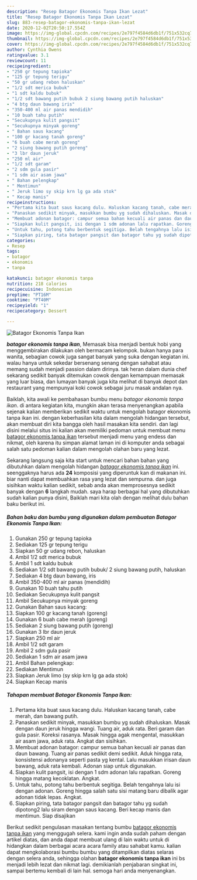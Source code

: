 ```yaml
---
description: "Resep Batagor Ekonomis Tanpa Ikan Lezat"
title: "Resep Batagor Ekonomis Tanpa Ikan Lezat"
slug: 883-resep-batagor-ekonomis-tanpa-ikan-lezat
date: 2020-12-02T20:50:17.554Z
image: https://img-global.cpcdn.com/recipes/2e797f4584d6db1f/751x532cq70/batagor-ekonomis-tanpa-ikan-foto-resep-utama.jpg
thumbnail: https://img-global.cpcdn.com/recipes/2e797f4584d6db1f/751x532cq70/batagor-ekonomis-tanpa-ikan-foto-resep-utama.jpg
cover: https://img-global.cpcdn.com/recipes/2e797f4584d6db1f/751x532cq70/batagor-ekonomis-tanpa-ikan-foto-resep-utama.jpg
author: Cynthia Owens
ratingvalue: 3.1
reviewcount: 11
recipeingredient:
- "250 gr tepung tapioka"
- "125 gr tepung terigu"
- "50 gr udang rebon haluskan"
- "1/2 sdt merica bubuk"
- "1 sdt kaldu bubuk"
- "1/2 sdt bawang putih bubuk 2 siung bawang putih haluskan"
- "4 btg daun bawang iris"
- "350-400 ml air panas mendidih"
- "10 buah tahu putih"
- "Secukupnya kulit pangsit"
- "Secukupnya minyak goreng"
- " Bahan saus kacang"
- "100 gr kacang tanah goreng"
- "6 buah cabe merah goreng"
- "2 siung bawang putih goreng"
- "3 lbr daun jeruk"
- "250 ml air"
- "1/2 sdt garam"
- "2 sdm gula pasir"
- "1 sdm air asam jawa"
- " Bahan pelengkap"
- " Mentimun"
- " Jeruk limo sy skip krn lg ga ada stok"
- " Kecap manis"
recipeinstructions:
- "Pertama kita buat saus kacang dulu. Haluskan kacang tanah, cabe merah, dan bawang putih."
- "Panaskan sedikit minyak, masukkan bumbu yg sudah dihaluskan. Masak dengan daun jeruk hingga wangi. Tuang air, aduk rata. Beri garam dan gula pasir. Koreksi rasanya. Masak hingga agak mengental, masukkan air asam jawa, aduk rata. Angkat dan sisihkan."
- "Membuat adonan batagor: campur semua bahan kecuali air panas dan daun bawang. Tuang air panas sedikit demi sedikit. Aduk hingga rata, konsistensi adonanya seperti pasta yg kental. Lalu masukkan irisan daun bawang, aduk rata kembali. Adonan siap untuk digunakan."
- "Siapkan kulit pangsit, isi dengan 1 sdm adonan lalu rapatkan. Goreng hingga matang kecoklatan. Angkat."
- "Untuk tahu, potong tahu berbentuk segitiga. Belah tengahnya lalu isi dengan adonan. Goreng hingga salah satu sisi matang baru dibalik agar adonan tidak lepas. Angkat."
- "Siapkan piring, tata batagor pangsit dan batagor tahu yg sudah dipotong2 lalu siram dengan saus kacang. Beri kecap manis dan mentimun. Siap disajikan"
categories:
- Resep
tags:
- batagor
- ekonomis
- tanpa

katakunci: batagor ekonomis tanpa 
nutrition: 218 calories
recipecuisine: Indonesian
preptime: "PT16M"
cooktime: "PT40M"
recipeyield: "1"
recipecategory: Dessert

---
```



![Batagor Ekonomis Tanpa Ikan](https://img-global.cpcdn.com/recipes/2e797f4584d6db1f/751x532cq70/batagor-ekonomis-tanpa-ikan-foto-resep-utama.jpg)

<b><i>batagor ekonomis tanpa ikan</i></b>, Memasak bisa menjadi bentuk hobi yang menggembirakan dilakukan oleh bermacam kelompok. bukan hanya para wanita, sebagian cowok juga sangat banyak yang suka dengan kegiatan ini. walau hanya untuk sekedar bersenang senang dengan sahabat atau memang sudah menjadi passion dalam dirinya. tak heran dalam dunia chef sekarang sedikit banyak ditemukan cowok dengan kemampuan memasak yang luar biasa, dan lumayan banyak juga kita melihat di banyak depot dan restaurant yang mempunyai koki cowok sebagai juru masak andalan nya.



Baiklah, kita awali ke pembahasan bumbu menu <i>batagor ekonomis tanpa ikan</i>. di antara kegiatan kita, mungkin akan terasa menyenangkan apabila sejenak kalian memberikan sedikit waktu untuk mengolah batagor ekonomis tanpa ikan ini. dengan keberhasilan kita dalam mengolah hidangan tersebut, akan membuat diri kita bangga oleh hasil masakan kita sendiri. dan lagi disini melalui situs ini kalian akan memiliki pedoman untuk membuat menu <u>batagor ekonomis tanpa ikan</u> tersebut menjadi menu yang endess dan nikmat, oleh karena itu simpan alamat laman ini di komputer anda sebagai salah satu pedoman kalian dalam mengolah olahan baru yang lezat.


Sekarang langsung saja kita start untuk mencari bahan bahan yang dibutuhkan dalam mengolah hidangan <u><i>batagor ekonomis tanpa ikan</i></u> ini. seenggaknya harus ada <b>24</b> komposisi yang diperuntuk kan di makanan ini. biar nanti dapat membuahkan rasa yang lezat dan sempurna. dan juga sisihkan waktu kalian sedikit, sebab anda akan memprosesnya sedikit banyak dengan <b>6</b> langkah mudah. saya harap berbagai hal yang dibutuhkan sudah kalian punya disini, Baiklah mari kita olah dengan melihat dulu bahan baku berikut ini.

<!--inarticleads1-->

##### Bahan baku dan bumbu yang digunakan dalam pembuatan Batagor Ekonomis Tanpa Ikan:

1. Gunakan 250 gr tepung tapioka
1. Sediakan 125 gr tepung terigu
1. Siapkan 50 gr udang rebon, haluskan
1. Ambil 1/2 sdt merica bubuk
1. Ambil 1 sdt kaldu bubuk
1. Sediakan 1/2 sdt bawang putih bubuk/ 2 siung bawang putih, haluskan
1. Sediakan 4 btg daun bawang, iris
1. Ambil 350-400 ml air panas (mendidih)
1. Gunakan 10 buah tahu putih
1. Sediakan Secukupnya kulit pangsit
1. Ambil Secukupnya minyak goreng
1. Gunakan  Bahan saus kacang:
1. Siapkan 100 gr kacang tanah (goreng)
1. Gunakan 6 buah cabe merah (goreng)
1. Sediakan 2 siung bawang putih (goreng)
1. Gunakan 3 lbr daun jeruk
1. Siapkan 250 ml air
1. Ambil 1/2 sdt garam
1. Ambil 2 sdm gula pasir
1. Sediakan 1 sdm air asam jawa
1. Ambil  Bahan pelengkap:
1. Sediakan  Mentimun
1. Siapkan  Jeruk limo (sy skip krn lg ga ada stok)
1. Siapkan  Kecap manis




<!--inarticleads2-->

##### Tahapan membuat Batagor Ekonomis Tanpa Ikan:

1. Pertama kita buat saus kacang dulu. Haluskan kacang tanah, cabe merah, dan bawang putih.
1. Panaskan sedikit minyak, masukkan bumbu yg sudah dihaluskan. Masak dengan daun jeruk hingga wangi. Tuang air, aduk rata. Beri garam dan gula pasir. Koreksi rasanya. Masak hingga agak mengental, masukkan air asam jawa, aduk rata. Angkat dan sisihkan.
1. Membuat adonan batagor: campur semua bahan kecuali air panas dan daun bawang. Tuang air panas sedikit demi sedikit. Aduk hingga rata, konsistensi adonanya seperti pasta yg kental. Lalu masukkan irisan daun bawang, aduk rata kembali. Adonan siap untuk digunakan.
1. Siapkan kulit pangsit, isi dengan 1 sdm adonan lalu rapatkan. Goreng hingga matang kecoklatan. Angkat.
1. Untuk tahu, potong tahu berbentuk segitiga. Belah tengahnya lalu isi dengan adonan. Goreng hingga salah satu sisi matang baru dibalik agar adonan tidak lepas. Angkat.
1. Siapkan piring, tata batagor pangsit dan batagor tahu yg sudah dipotong2 lalu siram dengan saus kacang. Beri kecap manis dan mentimun. Siap disajikan




Berikut sedikit pengulasan masakan tentang bumbu <u>batagor ekonomis tanpa ikan</u> yang menggugah selera. kami ingin anda sudah paham dengan artikel diatas, dan anda dapat membuat ulang di lain waktu untuk di hidangkan dalam berbagai acara acara family atau sahabat kamu. kalian dapat mengkolaborasi bumbu bumbu yang ditampilkan diatas selaras dengan selera anda, sehingga olahan <b>batagor ekonomis tanpa ikan</b> ini bs menjadi lebih lezat dan nikmat lagi. demikianlah penjabaran singkat ini, sampai bertemu kembali di lain hal. semoga hari anda menyenangkan.
